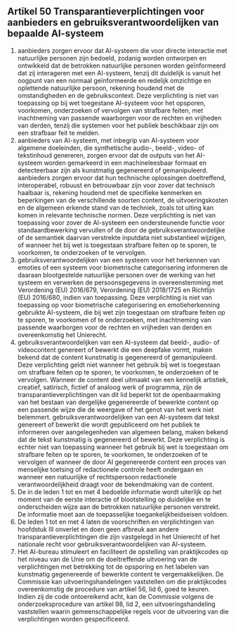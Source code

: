## Artikel 50 Transparantieverplichtingen voor aanbieders en gebruiksverantwoordelijken van bepaalde AI-systeem

1. aanbieders zorgen ervoor dat AI-systeem die voor directe interactie met natuurlijke personen zijn bedoeld, zodanig worden ontworpen en ontwikkeld dat de betrokken natuurlijke personen worden geïnformeerd dat zij interageren met een AI-systeem, tenzij dit duidelijk is vanuit het oogpunt van een normaal geïnformeerde en redelijk omzichtige en oplettende natuurlijke persoon, rekening houdend met de omstandigheden en de gebruikscontext. Deze verplichting is niet van toepassing op bij wet toegestane AI-systeem voor het opsporen, voorkomen, onderzoeken of vervolgen van strafbare feiten, met inachtneming van passende waarborgen voor de rechten en vrijheden van derden, tenzij die systemen voor het publiek beschikbaar zijn om een strafbaar feit te melden.
2. aanbieders van AI-systeem, met inbegrip van AI-systeem voor algemene doeleinden, die synthetische audio-, beeld-, video- of tekstinhoud genereren, zorgen ervoor dat de outputs van het AI-systeem worden gemarkeerd in een machineleesbaar formaat en detecteerbaar zijn als kunstmatig gegenereerd of gemanipuleerd. aanbieders zorgen ervoor dat hun technische oplossingen doeltreffend, interoperabel, robuust en betrouwbaar zijn voor zover dat technisch haalbaar is, rekening houdend met de specifieke kenmerken en beperkingen van de verschillende soorten content, de uitvoeringskosten en de algemeen erkende stand van de techniek, zoals tot uiting kan komen in relevante technische normen. Deze verplichting is niet van toepassing voor zover de AI-systeem een ondersteunende functie voor standaardbewerking vervullen of de door de gebruiksverantwoordelijke of de semantiek daarvan verstrekte inputdata niet substantieel wijzigen, of wanneer het bij wet is toegestaan strafbare feiten op te sporen, te voorkomen, te onderzoeken of te vervolgen.
3. gebruiksverantwoordelijken van een systeem voor het herkennen van emoties of een systeem voor biometrische categorisering informeren de daaraan blootgestelde natuurlijke personen over de werking van het systeem en verwerken de persoonsgegevens in overeenstemming met Verordening (EU) 2016/679, Verordening (EU) 2018/1725 en Richtlijn (EU) 2016/680, indien van toepassing. Deze verplichting is niet van toepassing op voor biometrische categorisering en emotieherkenning gebruikte AI-systeem, die bij wet zijn toegestaan om strafbare feiten op te sporen, te voorkomen of te onderzoeken, met inachtneming van passende waarborgen voor de rechten en vrijheden van derden en overeenkomstig het Unierecht.
4. gebruiksverantwoordelijken van een AI-systeem dat beeld-, audio- of videocontent genereert of bewerkt die een deepfake vormt, maken bekend dat de content kunstmatig is gegenereerd of gemanipuleerd. Deze verplichting geldt niet wanneer het gebruik bij wet is toegestaan om strafbare feiten op te sporen, te voorkomen, te onderzoeken of te vervolgen. Wanneer de content deel uitmaakt van een kennelijk artistiek, creatief, satirisch, fictief of analoog werk of programma, zijn de transparantieverplichtingen van dit lid beperkt tot de openbaarmaking van het bestaan van dergelijke gegenereerde of bewerkte content op een passende wijze die de weergave of het genot van het werk niet belemmert.
   gebruiksverantwoordelijken van een AI-systeem dat tekst genereert of bewerkt die wordt gepubliceerd om het publiek te informeren over aangelegenheden van algemeen belang, maken bekend dat de tekst kunstmatig is gegenereerd of bewerkt. Deze verplichting is echter niet van toepassing wanneer het gebruik bij wet is toegestaan om strafbare feiten op te sporen, te voorkomen, te onderzoeken of te vervolgen of wanneer de door AI gegenereerde content een proces van menselijke toetsing of redactionele controle heeft ondergaan en wanneer een natuurlijke of rechtspersoon redactionele verantwoordelijkheid draagt voor de bekendmaking van de content.
5. De in de leden 1 tot en met 4 bedoelde informatie wordt uiterlijk op het moment van de eerste interactie of blootstelling op duidelijke en te onderscheiden wijze aan de betrokken natuurlijke personen verstrekt. De informatie moet aan de toepasselijke toegankelijkheidseisen voldoen.
6. De leden 1 tot en met 4 laten de voorschriften en verplichtingen van hoofdstuk III onverlet en doen geen afbreuk aan andere transparantieverplichtingen die zijn vastgelegd in het Unierecht of het nationale recht voor gebruiksverantwoordelijken van AI-systeem.
7. Het AI-bureau stimuleert en faciliteert de opstelling van praktijkcodes op het niveau van de Unie om de doeltreffende uitvoering van de verplichtingen met betrekking tot de opsporing en het labelen van kunstmatig gegenereerde of bewerkte content te vergemakkelijken. De Commissie kan uitvoeringshandelingen vaststellen om die praktijkcodes overeenkomstig de procedure van artikel 56, lid 6, goed te keuren. Indien zij de code ontoereikend acht, kan de Commissie volgens de onderzoeksprocedure van artikel 98, lid 2, een uitvoeringshandeling vaststellen waarin gemeenschappelijke regels voor de uitvoering van die verplichtingen worden gespecificeerd.
